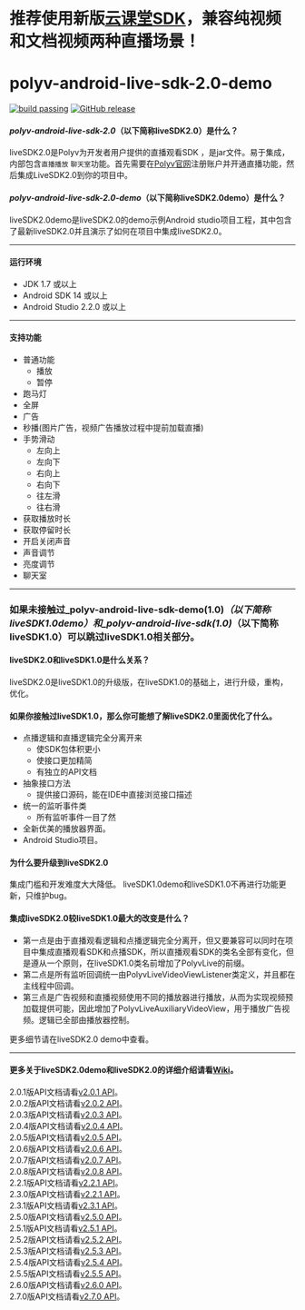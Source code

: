 # 推荐使用新版[云课堂SDK](https://github.com/polyv/polyv-android-cloudClass-sdk-demo)，兼容纯视频和文档视频两种直播场景！
polyv-android-live-sdk-2.0-demo
===
[![build passing](https://img.shields.io/badge/build-passing-brightgreen.svg)](#)
[![GitHub release](https://img.shields.io/badge/release-v2.7.0-blue.svg)](https://github.com/easefun/polyv-android-live-sdk-2.0-demo/releases/tag/v2.7.0)
#### _polyv-android-live-sdk-2.0_（以下简称**liveSDK2.0**）是什么？
liveSDK2.0是Polyv为开发者用户提供的直播观看SDK ，是jar文件。易于集成，内部包含`直播播放` `聊天室`功能。首先需要在[Polyv官网](http://www.polyv.net)注册账户并开通直播功能，然后集成LiveSDK2.0到你的项目中。
#### _polyv-android-live-sdk-2.0-demo_（以下简称**liveSDK2.0demo**）是什么？
liveSDK2.0demo是liveSDK2.0的demo示例Android studio项目工程，其中包含了最新liveSDK2.0并且演示了如何在项目中集成liveSDK2.0。
***
#### 运行环境
* JDK 1.7 或以上
* Android SDK 14 或以上
* Android Studio 2.2.0 或以上
***
#### 支持功能
* 普通功能
  * 播放
  * 暂停
* 跑马灯
* 全屏
* 广告
* 秒播(图片广告，视频广告播放过程中提前加载直播)
* 手势滑动
  * 左向上
  * 左向下
  * 右向上
  * 右向下
  * 往左滑
  * 往右滑
* 获取播放时长
* 获取停留时长
* 开启关闭声音
* 声音调节
* 亮度调节
* 聊天室
***
### 如果未接触过_polyv-android-live-sdk-demo(1.0)_（以下简称**liveSDK1.0demo**）和_polyv-android-live-sdk(1.0)_（以下简称**liveSDK1.0**）可以跳过liveSDK1.0相关部分。

#### liveSDK2.0和liveSDK1.0是什么关系？
liveSDK2.0是liveSDK1.0的升级版，在liveSDK1.0的基础上，进行升级，重构，优化。
#### 如果你接触过liveSDK1.0，那么你可能想了解liveSDK2.0里面优化了什么。
* 点播逻辑和直播逻辑完全分离开来
  * 使SDK包体积更小
  * 使接口更加精简
  * 有独立的API文档
* 抽象接口方法
  * 提供接口源码，能在IDE中直接浏览接口描述
* 统一的监听事件类
  * 所有监听事件一目了然
* 全新优美的播放器界面。
* Android Studio项目。

#### 为什么要升级到liveSDK2.0
集成门槛和开发难度大大降低。
liveSDK1.0demo和liveSDK1.0不再进行功能更新，只维护bug。
#### 集成liveSDK2.0较liveSDK1.0最大的改变是什么？
* 第一点是由于直播观看逻辑和点播逻辑完全分离开，但又要兼容可以同时在项目中集成直播观看SDK和点播SDK，所以直播观看SDK的类名全部有变化，但是遵从一个原则，在liveSDK1.0类名前增加了PolyvLive的前缀。
* 第二点是所有监听回调统一由PolyvLiveVideoViewListener类定义，并且都在主线程中回调。
* 第三点是广告视频和直播视频使用不同的播放器进行播放，从而为实现视频预加载提供可能，因此增加了PolyvLiveAuxiliaryVideoView，用于播放广告视频。逻辑已全部由播放器控制。

更多细节请在liveSDK2.0 demo中查看。

***
#### 更多关于liveSDK2.0demo和liveSDK2.0的详细介绍请看[Wiki](https://github.com/easefun/polyv-android-live-sdk-2.0-demo/wiki)。
2.0.1版API文档请看[v2.0.1 API](http://repo.polyv.net/android/live/sdk/2.0.1/api/index.html)。<br/>
2.0.2版API文档请看[v2.0.2 API](http://repo.polyv.net/android/live/sdk/2.0.2/api/index.html)。<br/>
2.0.3版API文档请看[v2.0.3 API](http://repo.polyv.net/android/live/sdk/2.0.3/api/index.html)。<br/>
2.0.4版API文档请看[v2.0.4 API](http://repo.polyv.net/android/live/sdk/2.0.4/api/index.html)。<br/>
2.0.5版API文档请看[v2.0.5 API](http://repo.polyv.net/android/live/sdk/2.0.5/api/index.html)。<br/>
2.0.6版API文档请看[v2.0.6 API](http://repo.polyv.net/android/live/sdk/2.0.6/api/index.html)。<br/>
2.0.7版API文档请看[v2.0.7 API](http://repo.polyv.net/android/live/sdk/2.0.7/api/index.html)。<br/>
2.0.8版API文档请看[v2.0.8 API](http://repo.polyv.net/android/live/sdk/2.0.8/api/index.html)。<br/>
2.2.1版API文档请看[v2.2.1 API](http://repo.polyv.net/android/live/sdk/2.2.1/api/index.html)。<br/>
2.3.0版API文档请看[v2.2.1 API](http://repo.polyv.net/android/live/sdk/2.2.1/api/index.html)。<br/>
2.3.1版API文档请看[v2.3.1 API](http://repo.polyv.net/android/live/sdk/2.3.1/api/index.html)。<br/>
2.5.0版API文档请看[v2.5.0 API](http://repo.polyv.net/android/live/sdk/2.5.0/api/index.html)。<br/>
2.5.1版API文档请看[v2.5.1 API](http://repo.polyv.net/android/live/sdk/2.5.1/api/index.html)。<br/>
2.5.2版API文档请看[v2.5.2 API](http://repo.polyv.net/android/live/sdk/2.5.2/api/index.html)。<br/>
2.5.3版API文档请看[v2.5.3 API](http://repo.polyv.net/android/live/sdk/2.5.3/api/index.html)。<br/>
2.5.4版API文档请看[v2.5.4 API](http://repo.polyv.net/android/live/sdk/2.5.4/api/index.html)。<br/>
2.5.5版API文档请看[v2.5.5 API](http://repo.polyv.net/android/live/sdk/2.5.5/api/index.html)。<br/>
2.6.0版API文档请看[v2.6.0 API](http://repo.polyv.net/android/live/sdk/2.6.0/api/index.html)。<br/>
2.7.0版API文档请看[v2.7.0 API](http://repo.polyv.net/android/live/sdk/2.7.0/api/index.html)。


